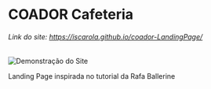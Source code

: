 # COADOR Cafeteria


###### Link do site: https://iscarola.github.io/coador-LandingPage/

<img alt="Demonstração do Site"  src="https://i.pinimg.com/originals/24/00/12/240012925abc5965c24c1de409d65204.jpg">







Landing Page inspirada no tutorial da Rafa Ballerine
